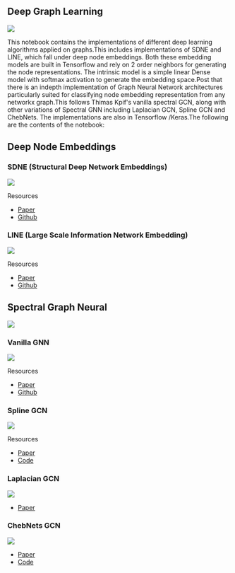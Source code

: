 ## Deep Graph Learning


<img src="https://pbs.twimg.com/media/DPJSagrX0AAYdSy.jpg">

This notebook contains the implementations of different deep learning algorithms applied on graphs.This includes implementations of SDNE and LINE, which fall under deep node embeddings. Both these embedding models are built in Tensorflow and rely on 2 order neighbors for generating the node representations. The intrinsic model is a simple linear Dense model with softmax activation to generate the embedding space.Post that there is an indepth implementation of Graph Neural Network architectures particularly suited for classifying node embedding representation from any networkx graph.This follows Thimas Kpif's vanilla spectral GCN, along with other variations of Spectral GNN including Laplacian GCN, Spline GCN and ChebNets. The implementations are also in Tensorflow /Keras.The following are the contents of the notebook:

## Deep Node Embeddings

### SDNE (Structural Deep Network Embeddings)

<img src="https://www.programmersought.com/images/979/223a8a8bc9b82f9255018d248c355c8b.png">

Resources

- [Paper](http://www.kdd.org/kdd2016/papers/files/rfp0191-wangAemb.pdf)
- [Github](https://github.com/suanrong/SDNE)

### LINE (Large Scale Information Network Embedding)

<img src="https://www.programmersought.com/images/996/f42357dccce22d2ee44665a2ece8e63c.png">

Resources

- [Paper](https://arxiv.org/abs/1503.03578v1)
- [Github](https://github.com/tangjianpku/LINE)


## Spectral Graph Neural 


<img src="https://image.slidesharecdn.com/smartbean-gcn-2019-03-07-naver-d2-sf-190311050200/95/graph-convolutional-neural-networks-22-638.jpg?cb=1552280822">


### Vanilla GNN

<img src="https://miro.medium.com/max/875/1*THVRB8-wHODA3yDUykasIg.png">

Resources

- [Paper](https://arxiv.org/abs/1609.02907)
- [Github](https://github.com/tkipf/gcn)

### Spline GCN

<img src="https://user-images.githubusercontent.com/6945922/38685459-42b2bcae-3e72-11e8-88cc-4b61e41dbd93.png">

Resources

- [Paper](https://openaccess.thecvf.com/content_cvpr_2018/papers/Fey_SplineCNN_Fast_Geometric_CVPR_2018_paper.pdf)
- [Code](https://paperswithcode.com/paper/splinecnn-fast-geometric-deep-learning-with/review/)


### Laplacian GCN

<img src="https://atcold.github.io/pytorch-Deep-Learning/images/week13/13-2/Figure1.png">

- [Paper](https://arxiv.org/abs/1809.09839)

### ChebNets GCN

<img src="
https://camo.githubusercontent.com/8e2394416491aeb0064cefd8d9bbb5ac73e26006b5a56690a83938d8d0a59dc8/68747470733a2f2f692e6962622e636f2f516366684a524a2f53637265656e73686f742d323032302d30392d31372d61742d362d35302d32372d414d2e6a7067">

- [Paper](https://arxiv.org/abs/1911.05467)
- [Code](https://github.com/rusty1s/pytorch_geometric)


